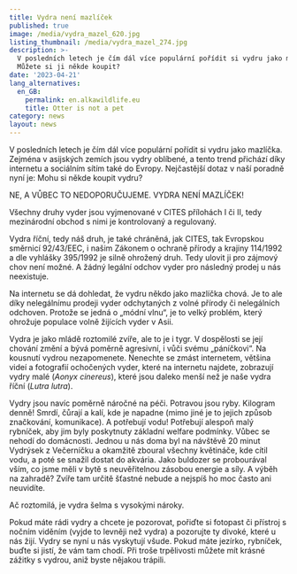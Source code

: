 ```yaml
---
title: Vydra není mazlíček
published: true
image: /media/vydra_mazel_620.jpg
listing_thumbnail: /media/vydra_mazel_274.jpg
description: >-
  V posledních letech je čím dál více populární pořídit si vydru jako mazlíčka.
  Můžete si ji někde koupit?
date: '2023-04-21'
lang_alternatives:
  en_GB:
    permalink: en.alkawildlife.eu
    title: Otter is not a pet
category: news
layout: news
---
```

V posledních letech je čím dál více populární pořídit si vydru jako mazlíčka. Zejména v asijských zemích jsou vydry oblíbené, a tento trend přichází díky internetu a sociálním sítím také do Evropy. Nejčastější dotaz v naší poradně nyní je: Mohu si někde koupit vydru? 



NE, A VŮBEC TO NEDOPORUČUJEME. VYDRA NENÍ MAZLÍČEK!



Všechny druhy vyder jsou vyjmenované v CITES přílohách I či II, tedy mezinárodní obchod s nimi je kontrolovaný a regulovaný.

Vydra říční, tedy náš druh, je také chráněná, jak CITES, tak Evropskou směrnicí 92/43/EEC, i našim Zákonem o ochraně přírody a krajiny 114/1992 a dle vyhlášky 395/1992 je silně ohrožený druh. Tedy ulovit ji pro zájmový chov není možné. A žádný legální odchov vyder pro následný prodej u nás neexistuje.



Na internetu se dá dohledat, že vydru někdo jako mazlíčka chová. Je to ale díky nelegálnímu prodeji vyder odchytaných z volné přírody či nelegálních odchoven. Protože se jedná o „módní vlnu“, je to velký problém, který ohrožuje populace volně žijících vyder v Asii. 



Vydra je jako mládě roztomilé zvíře, ale to je i tygr. V dospělosti se její chování změní a bývá poměrně agresivní, i vůči svému „páníčkovi“. Na kousnutí vydrou nezapomenete. Nenechte se zmást internetem, většina videí a fotografií ochočených vyder, které na internetu najdete, zobrazují vydry malé (_Aonyx cinereus_), které jsou daleko menší než je naše vydra říční (_Lutra lutra_).



Vydry jsou navíc poměrně náročné na péči. Potravou jsou ryby. Kilogram denně! Smrdí, čůrají a kalí, kde je napadne (mimo jiné je to jejich způsob značkování, komunikace). A potřebují vodu! Potřebují alespoň malý rybníček, aby jim byly poskytnuty základní welfare podmínky. Vůbec se nehodí do domácnosti. Jednou u nás doma byl na návštěvě 20 minut Vydrýsek z Večerníčku a okamžitě zboural všechny květináče, kde cítil vodu, a poté se snažil dostat do akvária. Jako buldozer se probourával vším, co jsme měli v bytě s neuvěřitelnou zásobou energie a síly. A výběh na zahradě? Zvíře tam určitě šťastné nebude a nejspíš ho moc často ani neuvidíte. 

Ač roztomilá, je vydra šelma s vysokými nároky.



Pokud máte rádi vydry a chcete je pozorovat, pořiďte si fotopast či přístroj s nočním viděním (vyjde to levněji než vydra) a pozorujte ty divoké, které u nás žijí. Vydry se nyní u nás vyskytují všude. Pokud máte jezírko, rybníček, buďte si jistí, že vám tam chodí. Při troše trpělivosti můžete mít krásné zážitky s vydrou, aniž byste nějakou trápili.
